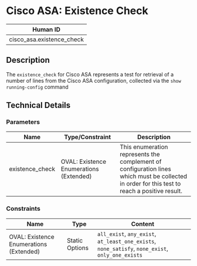 # Cisco ASA: Existence Check

| Human ID|
| ----------------------|
| cisco_asa.existence_check |

## Description
The `existence_check` for Cisco ASA represents a test for retrieval of a number of lines from the Cisco ASA configuration, collected via the `show running-config` command

## Technical Details
### Parameters
| Name                  |Type/Constraint    | Description |
| ----------------------|-------------------| ----------- |
| existence_check       | OVAL: Existence Enumerations (Extended)| This enumeration represents the complement of configuration lines which must be collected in order for this test to reach a positive result.|

### Constraints
| Name       | Type           | Content     |
| -----------|----------------| ----------- |
| OVAL: Existence Enumerations (Extended) | Static Options | `all_exist`, `any_exist`, `at_least_one_exists`, `none_satisfy`, `none_exist`, `only_one_exists` |
